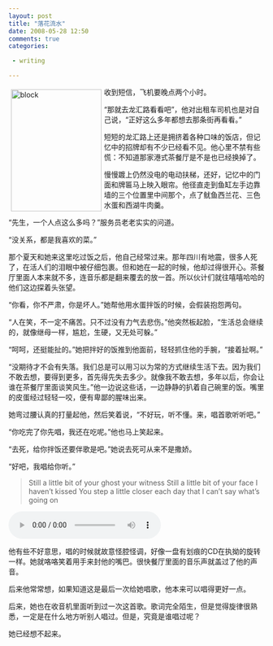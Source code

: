 ```yaml
---
layout: post
title: "落花流水"
date: 2008-05-28 12:50
comments: true
categories:

 - writing

---
```


<img height="240" alt="block" src="{{ site.static_base }}/downloads/images/2008_05/block.jpg" width="178" align="left" style="margin:5px"/> 收到短信，飞机要晚点两个小时。

“那就去龙汇路看看吧”，他对出租车司机也是对自己说，“正好这么多年都想去那条街再看看。”

短短的龙汇路上还是拥挤着各种口味的饭店，但记忆中的招牌却有不少已经看不见。他心里不禁有些慌：不知道那家港式茶餐厅是不是也已经换掉了。

慢慢踱上仍然没电的电动扶梯，还好，记忆中的门面和牌匾马上映入眼帘。他径直走到鱼缸左手边靠墙的三个位置里中间那个，点了鱿鱼西兰花、三色水蛋和西湖牛肉羹。

“先生，一个人点这么多吗？”服务员老老实实的问道。

“没关系，都是我喜欢的菜。”

那个夏天和她来这里吃过饭之后，他自己经常过来。那年四川有地震，很多人死了，在活人们的泪眼中被仔细包裹。但和她在一起的时候，他却过得很开心。茶餐厅里面人本来就不多，连音乐都是翻来覆去的放一首。所以伙计们就往嘻嘻哈哈的他们这边探着头张望。

“你看，你不严肃，你是坏人。”她帮他用水蛋拌饭的时候，会假装抱怨两句。

“人在笑，不一定不痛苦。只不过没有力气去悲伤。”他突然板起脸，“生活总会继续的，就像继母一样，尴尬，生硬，又无处可躲。”

“呵呵，还挺能扯的。”她把拌好的饭推到他面前，轻轻抓住他的手腕，“接着扯啊。”

“没期待才不会有失落。我们总是可以用习以为常的方式继续生活下去。因为我们不敢去想，要得到更多，首先得先失去多少。就像我不敢去想，多年以后，你会让谁在茶餐厅里面谈笑风生。”他一边说这些话，一边静静的扒着自己碗里的饭。嘴里的皮蛋经过轻轻一咬，便有卑鄙的腥味出来。

她弯过腰认真的打量起他，然后笑着说，“不好玩，听不懂。来，唱首歌听听吧。”

“你吃完了你先唱，我还在吃呢。”他也马上笑起来。

“去死，给你拌饭还要伴歌是吧。”她说去死可从来不是撒娇。

“好吧，我唱给你听。”

> Still a little bit of your ghost your witness
> Still a little bit of your face I haven&#8217;t kissed
> You step a little closer each day
> that I can&#8217;t say what&#8217;s going on
>

<audio controls loop preload><source src="{{ site.static_base }}/downloads/audio/cannonball.mp3"></audio>

他有些不好意思，唱的时候就故意怪腔怪调，好像一盘有划痕的CD在执拗的旋转一样。她就咯咯笑着用手来封他的嘴巴。很快餐厅里面的音乐声就盖过了他的声音。

后来他常常想，如果知道这是最后一次给她唱歌，他本来可以唱得更好一点。

后来，她也在收音机里面听到过一次这首歌。歌词完全陌生，但是觉得旋律很熟悉，一定是在什么地方听别人唱过。但是，究竟是谁唱过呢？

她已经想不起来。

